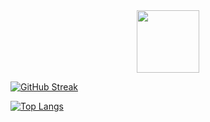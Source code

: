 <div id="header" align="center">
  <img src="https://media.giphy.com/media/M9gbBd9nbDrOTu1Mqx/giphy.gif" width="100"/>
</div>

[![GitHub Streak](http://github-readme-streak-stats.herokuapp.com?user=shivagyawali&theme=dark&background=000000)](https://git.io/streak-stats)



[![Top Langs](https://github-readme-stats.vercel.app/api/top-langs/?username=shivagyawali&layout=compact&theme=vision-friendly-dark)](https://github.com/shivagyawali/github-readme-stats)
